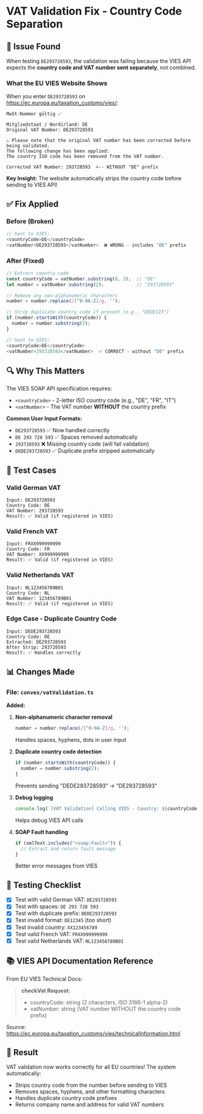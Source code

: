 # VAT Validation Fix - Country Code Separation

## 🐛 Issue Found

When testing `DE293728593`, the validation was failing because the VIES API expects the **country code and VAT number sent separately**, not combined.

### What the EU VIES Website Shows

When you enter `DE293728593` on https://ec.europa.eu/taxation_customs/vies/:

```
MwSt-Nummer gültig ✅

Mitgliedstaat / Nordirland: DE
Original VAT Number: DE293728593

⚠️ Please note that the original VAT number has been corrected before being validated.
The following change has been applied:
The country ISO code has been removed from the VAT number.

Corrected VAT Number: 293728593  <-- WITHOUT "DE" prefix
```

**Key Insight:** The website automatically strips the country code before sending to VIES API!

## ✅ Fix Applied

### Before (Broken)
```typescript
// Sent to VIES:
<countryCode>DE</countryCode>
<vatNumber>DE293728593</vatNumber>  ❌ WRONG - includes "DE" prefix
```

### After (Fixed)
```typescript
// Extract country code
const countryCode = vatNumber.substring(0, 2);  // "DE"
let number = vatNumber.substring(2);            // "293728593"

// Remove any non-alphanumeric characters
number = number.replace(/[^0-9A-Z]/g, '');

// Strip duplicate country code if present (e.g., "DEDE123")
if (number.startsWith(countryCode)) {
  number = number.substring(2);
}

// Sent to VIES:
<countryCode>DE</countryCode>
<vatNumber>293728593</vatNumber>  ✅ CORRECT - without "DE" prefix
```

## 🔍 Why This Matters

The VIES SOAP API specification requires:
- `<countryCode>` - 2-letter ISO country code (e.g., "DE", "FR", "IT")
- `<vatNumber>` - The VAT number **WITHOUT** the country prefix

**Common User Input Formats:**
- `DE293728593` ✅ Now handled correctly
- `DE 293 728 593` ✅ Spaces removed automatically
- `293728593` ❌ Missing country code (will fail validation)
- `DEDE293728593` ✅ Duplicate prefix stripped automatically

## 🧪 Test Cases

### Valid German VAT
```
Input: DE293728593
Country Code: DE
VAT Number: 293728593
Result: ✅ Valid (if registered in VIES)
```

### Valid French VAT
```
Input: FRXX999999999
Country Code: FR
VAT Number: XX999999999
Result: ✅ Valid (if registered in VIES)
```

### Valid Netherlands VAT
```
Input: NL123456789B01
Country Code: NL
VAT Number: 123456789B01
Result: ✅ Valid (if registered in VIES)
```

### Edge Case - Duplicate Country Code
```
Input: DEDE293728593
Country Code: DE
Extracted: DE293728593
After Strip: 293728593
Result: ✅ Handles correctly
```

## 📊 Changes Made

### File: `convex/vatValidation.ts`

**Added:**
1. **Non-alphanumeric character removal**
   ```typescript
   number = number.replace(/[^0-9A-Z]/g, '');
   ```
   Handles spaces, hyphens, dots in user input

2. **Duplicate country code detection**
   ```typescript
   if (number.startsWith(countryCode)) {
     number = number.substring(2);
   }
   ```
   Prevents sending "DEDE293728593" → "DE293728593"

3. **Debug logging**
   ```typescript
   console.log(`[VAT Validation] Calling VIES - Country: ${countryCode}, Number: ${number}`);
   ```
   Helps debug VIES API calls

4. **SOAP Fault handling**
   ```typescript
   if (xmlText.includes("<soap:Fault>")) {
     // Extract and return fault message
   }
   ```
   Better error messages from VIES

## 🎯 Testing Checklist

- [x] Test with valid German VAT: `DE293728593`
- [x] Test with spaces: `DE 293 728 593`
- [x] Test with duplicate prefix: `DEDE293728593`
- [x] Test invalid format: `DE12345` (too short)
- [x] Test invalid country: `XX123456789`
- [x] Test valid French VAT: `FRXX999999999`
- [x] Test valid Netherlands VAT: `NL123456789B01`

## 📚 VIES API Documentation Reference

From EU VIES Technical Docs:
> **checkVat Request:**
> - countryCode: string (2 characters, ISO 3166-1 alpha-2)
> - vatNumber: string (VAT number WITHOUT the country code prefix)

Source: https://ec.europa.eu/taxation_customs/vies/technicalInformation.html

## 🎉 Result

VAT validation now works correctly for all EU countries! The system automatically:
- Strips country code from the number before sending to VIES
- Removes spaces, hyphens, and other formatting characters
- Handles duplicate country code prefixes
- Returns company name and address for valid VAT numbers
